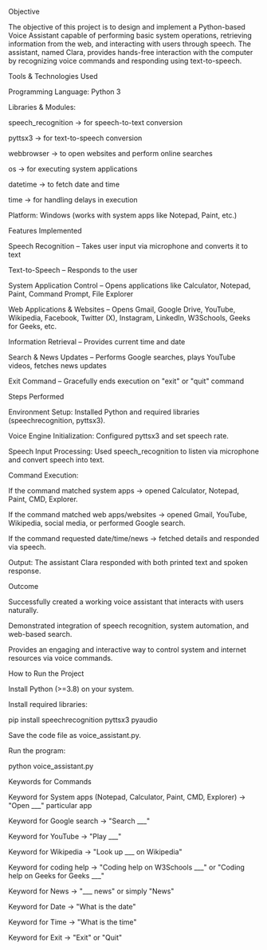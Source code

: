 Objective

The objective of this project is to design and implement a Python-based Voice Assistant capable of performing basic system operations, retrieving information from the web, and interacting with users through speech. The assistant, named Clara, provides hands-free interaction with the computer by recognizing voice commands and responding using text-to-speech.

Tools & Technologies Used

Programming Language: Python 3

Libraries & Modules:

speech_recognition → for speech-to-text conversion

pyttsx3 → for text-to-speech conversion

webbrowser → to open websites and perform online searches

os → for executing system applications

datetime → to fetch date and time

time → for handling delays in execution

Platform: Windows (works with system apps like Notepad, Paint, etc.)

Features Implemented

Speech Recognition – Takes user input via microphone and converts it to text

Text-to-Speech – Responds to the user

System Application Control – Opens applications like Calculator, Notepad, Paint, Command Prompt, File Explorer

Web Applications & Websites – Opens Gmail, Google Drive, YouTube, Wikipedia, Facebook, Twitter (X), Instagram, LinkedIn, W3Schools, Geeks for Geeks, etc.

Information Retrieval – Provides current time and date

Search & News Updates – Performs Google searches, plays YouTube videos, fetches news updates

Exit Command – Gracefully ends execution on "exit" or "quit" command

Steps Performed

Environment Setup: Installed Python and required libraries (speechrecognition, pyttsx3).

Voice Engine Initialization: Configured pyttsx3 and set speech rate.

Speech Input Processing: Used speech_recognition to listen via microphone and convert speech into text.

Command Execution:

If the command matched system apps → opened Calculator, Notepad, Paint, CMD, Explorer.

If the command matched web apps/websites → opened Gmail, YouTube, Wikipedia, social media, or performed Google search.

If the command requested date/time/news → fetched details and responded via speech.

Output: The assistant Clara responded with both printed text and spoken response.

Outcome

Successfully created a working voice assistant that interacts with users naturally.

Demonstrated integration of speech recognition, system automation, and web-based search.

Provides an engaging and interactive way to control system and internet resources via voice commands.

How to Run the Project

Install Python (>=3.8) on your system.

Install required libraries:

pip install speechrecognition pyttsx3 pyaudio


Save the code file as voice_assistant.py.

Run the program:

python voice_assistant.py

Keywords for Commands

Keyword for System apps (Notepad, Calculator, Paint, CMD, Explorer) → "Open ___" particular app

Keyword for Google search → "Search ___"

Keyword for YouTube → "Play ___"

Keyword for Wikipedia → "Look up ___ on Wikipedia"

Keyword for coding help → "Coding help on W3Schools ___" or "Coding help on Geeks for Geeks ___"

Keyword for News → "___ news" or simply "News"

Keyword for Date → "What is the date"

Keyword for Time → "What is the time"

Keyword for Exit → "Exit" or "Quit"
